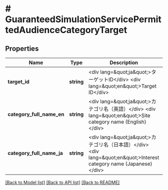 # # GuaranteedSimulationServicePermittedAudienceCategoryTarget

## Properties

Name | Type | Description | Notes
------------ | ------------- | ------------- | -------------
**target_id** | **string** | &lt;div lang&#x3D;\&quot;ja\&quot;&gt;ターゲットID&lt;/div&gt; &lt;div lang&#x3D;\&quot;en\&quot;&gt;Target ID&lt;/div&gt; | [optional]
**category_full_name_en** | **string** | &lt;div lang&#x3D;\&quot;ja\&quot;&gt;カテゴリ名（英語）&lt;/div&gt; &lt;div lang&#x3D;\&quot;en\&quot;&gt;Site category name (English)&lt;/div&gt; | [optional]
**category_full_name_ja** | **string** | &lt;div lang&#x3D;\&quot;ja\&quot;&gt;カテゴリ名（日本語）&lt;/div&gt; &lt;div lang&#x3D;\&quot;en\&quot;&gt;Interest category name (Japanese)&lt;/div&gt; | [optional]

[[Back to Model list]](../../README.md#models) [[Back to API list]](../../README.md#endpoints) [[Back to README]](../../README.md)

